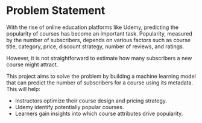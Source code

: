 # Problem Statement

With the rise of online education platforms like Udemy, predicting the popularity of courses has become an important task. Popularity, measured by the number of subscribers, depends on various factors such as course title, category, price, discount strategy, number of reviews, and ratings.  

However, it is not straightforward to estimate how many subscribers a new course might attract.  

This project aims to solve the problem by building a machine learning model that can predict the number of subscribers for a course using its metadata. This will help:
- Instructors optimize their course design and pricing strategy.
- Udemy identify potentially popular courses.
- Learners gain insights into which course attributes drive popularity.
